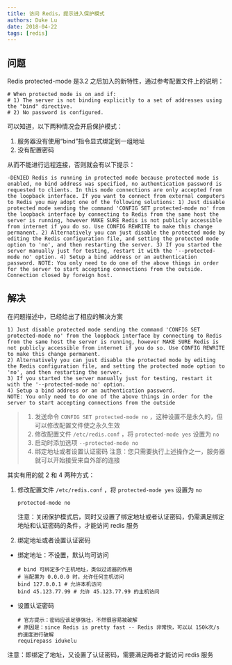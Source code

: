 ```yaml
---
title: 访问 Redis，提示进入保护模式
authors: Duke Lu
date: 2018-04-22
tags: [redis]
---
```


## 问题
Redis protected-mode 是3.2 之后加入的新特性，通过参考配置文件上的说明：
```
# When protected mode is on and if:
# 1) The server is not binding explicitly to a set of addresses using the "bind" directive.
# 2) No password is configured.
```
可以知道，以下两种情况会开启保护模式：
1. 服务器没有使用“bind”指令显式绑定到一组地址
2. 没有配置密码

从而不能进行远程连接，否则就会有以下提示：
```
-DENIED Redis is running in protected mode because protected mode is enabled, no bind address was specified, no authentication password is requested to clients. In this mode connections are only accepted from the loopback interface. If you want to connect from external computers to Redis you may adopt one of the following solutions: 1) Just disable protected mode sending the command 'CONFIG SET protected-mode no' from the loopback interface by connecting to Redis from the same host the server is running, however MAKE SURE Redis is not publicly accessible from internet if you do so. Use CONFIG REWRITE to make this change permanent. 2) Alternatively you can just disable the protected mode by editing the Redis configuration file, and setting the protected mode option to 'no', and then restarting the server. 3) If you started the server manually just for testing, restart it with the '--protected-mode no' option. 4) Setup a bind address or an authentication password. NOTE: You only need to do one of the above things in order for the server to start accepting connections from the outside.
Connection closed by foreign host.
```

## 解决
在问题描述中，已经给出了相应的解决方案
```
1) Just disable protected mode sending the command 'CONFIG SET protected-mode no' from the loopback interface by connecting to Redis from the same host the server is running, however MAKE SURE Redis is not publicly accessible from internet if you do so. Use CONFIG REWRITE to make this change permanent. 
2) Alternatively you can just disable the protected mode by editing the Redis configuration file, and setting the protected mode option to 'no', and then restarting the server. 
3) If you started the server manually just for testing, restart it with the '--protected-mode no' option. 
4) Setup a bind address or an authentication password. 
NOTE: You only need to do one of the above things in order for the server to start accepting connections from the outside
```

> 1. 发送命令 `CONFIG SET protected-mode no` ，这种设置不是永久的，但可以修改配置文件使之永久生效
> 2. 修改配置文件 `/etc/redis.conf` ，将 `protected-mode yes` 设置为 `no`
> 3. 启动时添加选项 `--protected-mode no`
> 4. 绑定地址或者设置认证密码
> 注意：您只需要执行上述操作之一，服务器就可以开始接受来自外部的连接

其实有用的就 2 和 4 两种方式：
1. 修改配置文件 `/etc/redis.conf` ，将 `protected-mode yes` 设置为 `no`
    ```
    protected-mode no
    ```
    注意：关闭保护模式后，同时又设置了绑定地址或者认证密码，仍需满足绑定地址和认证密码的条件，才能访问 redis 服务

2. 绑定地址或者设置认证密码
- 绑定地址：不设置，默认均可访问
    ```
    # bind 可绑定多个主机地址，类似过滤器的作用
    # 当配置为 0.0.0.0 时，允许任何主机访问
    bind 127.0.0.1 # 允许本机访问
    bind 45.123.77.99 # 允许 45.123.77.99 的主机访问
    ```

- 设置认证密码
    ```
    # 官方提示：密码应该足够强壮，不然很容易被破解
    # 原因是：since Redis is pretty fast -- Redis 非常快，可以以 150k次/s 的速度进行破解
    requirepass idukelu
    ```

注意：即绑定了地址，又设置了认证密码，需要满足两者才能访问 redis 服务